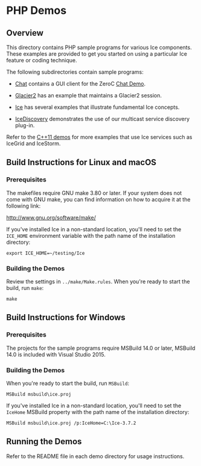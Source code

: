 # PHP Demos

## Overview

This directory contains PHP sample programs for various Ice components. These
examples are provided to get you started on using a particular Ice feature or
coding technique.

The following subdirectories contain sample programs:

- [Chat](./Chat) contains a GUI client for the ZeroC [Chat Demo][1].

- [Glacier2](./Glacier2) has an example that maintains a Glacier2 session.

- [Ice](./Ice) has several examples that illustrate fundamental Ice concepts.

- [IceDiscovery](./IceDiscovery) demonstrates the use of our multicast service
discovery plug-in.

Refer to the [C++11 demos](../cpp11) for more examples that use Ice services
such as IceGrid and IceStorm.

## Build Instructions for Linux and macOS

### Prerequisites

The makefiles require GNU make 3.80 or later. If your system does not come
with GNU make, you can find information on how to acquire it at the
following link:

http://www.gnu.org/software/make/

If you've installed Ice in a non-standard location, you'll need to set the
`ICE_HOME` environment variable with the path name of the
installation directory:

```
export ICE_HOME=~/testing/Ice
```

### Building the Demos

Review the settings in `../make/Make.rules`. When you're ready to start the
build, run `make`:

```
make
```

## Build Instructions for Windows

### Prerequisites

The projects for the sample programs require MSBuild 14.0 or later,
MSBuild 14.0 is included with Visual Studio 2015.

### Building the Demos

When you're ready to start the build, run `MSBuild`:

```
MSBuild msbuild\ice.proj
```

If you've installed Ice in a non-standard location, you'll need to set the
`IceHome` MSBuild property with the path name of the installation directory:

```
MSBuild msbuild\ice.proj /p:IceHome=C:\Ice-3.7.2
```

## Running the Demos

Refer to the README file in each demo directory for usage instructions.

[1]: https://zeroc.com/chat/index.html
